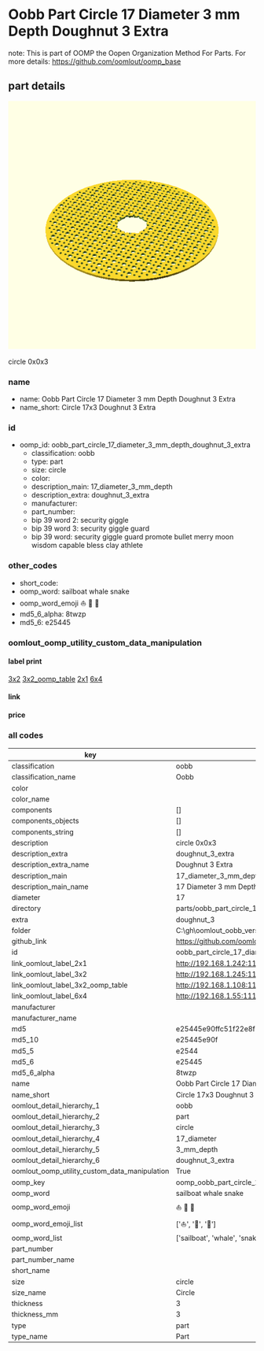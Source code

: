 # Oobb Part Circle 17 Diameter 3 mm Depth Doughnut 3 Extra  

note: This is part of OOMP the Oopen Organization Method For Parts. For more details: https://github.com/oomlout/oomp_base

##  part details
  

[![](3dpr.png)](3dpr.png)

circle 0x0x3



### name
* name: Oobb Part Circle 17 Diameter 3 mm Depth Doughnut 3 Extra
* name_short: Circle 17x3 Doughnut 3 Extra
### id
* oomp_id: oobb_part_circle_17_diameter_3_mm_depth_doughnut_3_extra
  * classification: oobb
  * type: part
  * size: circle
  * color: 
  * description_main: 17_diameter_3_mm_depth
  * description_extra: doughnut_3_extra
  * manufacturer: 
  * part_number: 
  * bip 39 word 2: security giggle
  * bip 39 word 3: security giggle guard
  * bip 39 word: security giggle guard promote bullet merry moon wisdom capable bless clay athlete

### other_codes
* short_code: 
* oomp_word: sailboat whale snake
* oomp_word_emoji :sailboat: :whale: :snake:
* md5_6_alpha: 8twzp
* md5_6: e25445






### oomlout_oomp_utility_custom_data_manipulation
#### label print
[3x2](http://192.168.1.245:1112/?label=oomp%208twzp)
[3x2_oomp_table](http://192.168.1.108:1112/?label=oomp%208twzp)
[2x1](http://192.168.1.242:1112/?label=oomp%208twzp)
[6x4](http://192.168.1.55:1112/?label=oomp%208twzp)    

#### link

                              

#### price







### all codes 
| key | value |  
| --- | --- |  
| classification | oobb |  
| classification_name | Oobb |  
| color |  |  
| color_name |  |  
| components | [] |  
| components_objects | [] |  
| components_string | [] |  
| description | circle 0x0x3 |  
| description_extra | doughnut_3_extra |  
| description_extra_name | Doughnut 3 Extra |  
| description_main | 17_diameter_3_mm_depth |  
| description_main_name | 17 Diameter 3 mm Depth |  
| diameter | 17 |  
| directory | parts/oobb_part_circle_17_diameter_3_mm_depth_doughnut_3_extra |  
| extra | doughnut_3 |  
| folder | C:\gh\oomlout_oobb_version_4_generated_parts\things\oobb_part_circle_17_diameter_3_mm_depth_doughnut_3_extra |  
| github_link | https://github.com/oomlout/oomlout_oomp_part_src/tree/main/parts/oobb_part_circle_17_diameter_3_mm_depth_doughnut_3_extra |  
| id | oobb_part_circle_17_diameter_3_mm_depth_doughnut_3_extra |  
| link_oomlout_label_2x1 | http://192.168.1.242:1112/?label=oomp%208twzp |  
| link_oomlout_label_3x2 | http://192.168.1.245:1112/?label=oomp%208twzp |  
| link_oomlout_label_3x2_oomp_table | http://192.168.1.108:1112/?label=oomp%208twzp |  
| link_oomlout_label_6x4 | http://192.168.1.55:1112/?label=oomp%208twzp |  
| manufacturer |  |  
| manufacturer_name |  |  
| md5 | e25445e90ffc51f22e8f1ac2ce987e16 |  
| md5_10 | e25445e90f |  
| md5_5 | e2544 |  
| md5_6 | e25445 |  
| md5_6_alpha | 8twzp |  
| name | Oobb Part Circle 17 Diameter 3 mm Depth Doughnut 3 Extra |  
| name_short | Circle 17x3 Doughnut 3 Extra |  
| oomlout_detail_hierarchy_1 | oobb |  
| oomlout_detail_hierarchy_2 | part |  
| oomlout_detail_hierarchy_3 | circle |  
| oomlout_detail_hierarchy_4 | 17_diameter |  
| oomlout_detail_hierarchy_5 | 3_mm_depth |  
| oomlout_detail_hierarchy_6 | doughnut_3_extra |  
| oomlout_oomp_utility_custom_data_manipulation | True |  
| oomp_key | oomp_oobb_part_circle_17_diameter_3_mm_depth_doughnut_3_extra |  
| oomp_word | sailboat whale snake |  
| oomp_word_emoji | :sailboat: :whale: :snake: |  
| oomp_word_emoji_list | [':sailboat:', ':whale:', ':snake:'] |  
| oomp_word_list | ['sailboat', 'whale', 'snake'] |  
| part_number |  |  
| part_number_name |  |  
| short_name |  |  
| size | circle |  
| size_name | Circle |  
| thickness | 3 |  
| thickness_mm | 3 |  
| type | part |  
| type_name | Part |  
